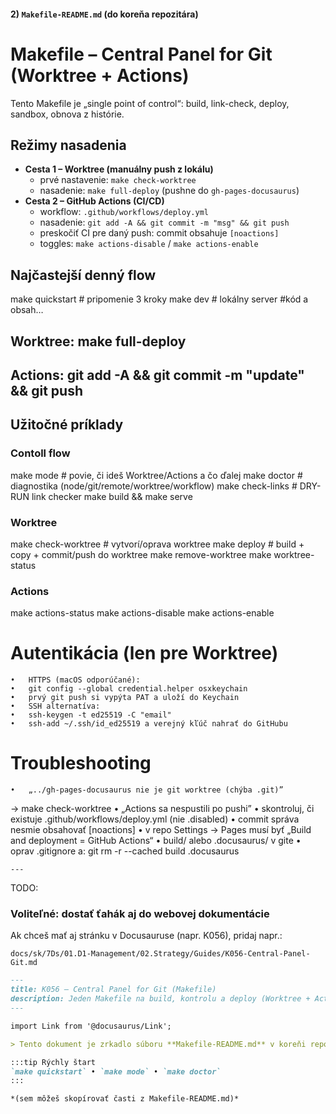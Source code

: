 #### 2) `Makefile-README.md` (do koreňa repozitára)

# Makefile – Central Panel for Git (Worktree + Actions)

Tento Makefile je „single point of control“: build, link-check, deploy, sandbox, obnova z histórie.

## Režimy nasadenia
- **Cesta 1 – Worktree (manuálny push z lokálu)**
  - prvé nastavenie: `make check-worktree`
  - nasadenie: `make full-deploy` (pushne do `gh-pages-docusaurus`)
- **Cesta 2 – GitHub Actions (CI/CD)**
  - workflow: `.github/workflows/deploy.yml`
  - nasadenie: `git add -A && git commit -m "msg" && git push`
  - preskočiť CI pre daný push: commit obsahuje `[noactions]`
  - toggles: `make actions-disable` / `make actions-enable`

## Najčastejší denný flow

make quickstart     # pripomenie 3 kroky
make dev            # lokálny server
#kód a obsah…

## Worktree: make full-deploy

## Actions:  git add -A && git commit -m "update" && git push





## Užitočné príklady
### Contoll flow
make mode           # povie, či ideš Worktree/Actions a čo ďalej
make doctor         # diagnostika (node/git/remote/worktree/workflow)
make check-links    # DRY-RUN link checker
make build && make serve

### Worktree
make check-worktree # vytvorí/oprava worktree
make deploy         # build + copy + commit/push do worktree
make remove-worktree
make worktree-status

### Actions
make actions-status
make actions-disable
make actions-enable

# Autentikácia (len pre Worktree)

	•	HTTPS (macOS odporúčané):
	•	git config --global credential.helper osxkeychain
	•	prvý git push si vypýta PAT a uloží do Keychain
	•	SSH alternatíva:
	•	ssh-keygen -t ed25519 -C "email"
	•	ssh-add ~/.ssh/id_ed25519 a verejný kľúč nahrať do GitHubu

# Troubleshooting
	•	„../gh-pages-docusaurus nie je git worktree (chýba .git)”
→ make check-worktree
	•	„Actions sa nespustili po pushi”
	•	skontroluj, či existuje .github/workflows/deploy.yml (nie .disabled)
	•	commit správa nesmie obsahovať [noactions]
	•	v repo Settings → Pages musí byť „Build and deployment = GitHub Actions“
	•	build/ alebo .docusaurus/ v gite
	•	oprav .gitignore a: git rm -r --cached build .docusaurus

    ---
  TODO:
### Voliteľné: dostať ťahák aj do webovej dokumentácie
Ak chceš mať aj stránku v Docusauruse (napr. K056), pridaj napr.:

`docs/sk/7Ds/01.D1-Management/02.Strategy/Guides/K056-Central-Panel-Git.md`
```md
---
title: K056 – Central Panel for Git (Makefile)
description: Jeden Makefile na build, kontrolu a deploy (Worktree + Actions)
---

import Link from '@docusaurus/Link';

> Tento dokument je zrkadlo súboru **Makefile-README.md** v koreňi repozitára.

:::tip Rýchly štart
`make quickstart` • `make mode` • `make doctor`
:::

*(sem môžeš skopírovať časti z Makefile-README.md)*